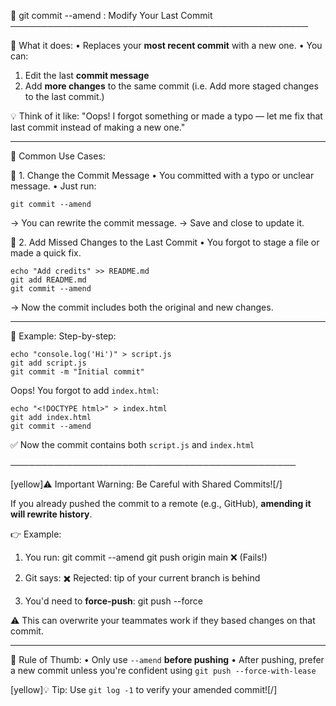 
📝 git commit --amend : Modify Your Last Commit
────────────────────────────────────────────────

🔧 What it does:
• Replaces your **most recent commit** with a new one.
• You can:
   1. Edit the last **commit message**
   2. Add **more changes** to the same commit (i.e. Add more staged changes to the last commit.)

💡 Think of it like:
"Oops! I forgot something or made a typo — let me fix that last commit instead of making a new one."

---

🧰 Common Use Cases:

📌 1. Change the Commit Message
• You committed with a typo or unclear message.
• Just run:

    git commit --amend

→ You can rewrite the commit message.
→ Save and close to update it.

📌 2. Add Missed Changes to the Last Commit
• You forgot to stage a file or made a quick fix.

    echo "Add credits" >> README.md
    git add README.md
    git commit --amend

→ Now the commit includes both the original and new changes.

---

📘 Example:
Step-by-step:

    echo "console.log('Hi')" > script.js
    git add script.js
    git commit -m "Initial commit"

Oops! You forgot to add `index.html`:

    echo "<!DOCTYPE html>" > index.html
    git add index.html
    git commit --amend

✅ Now the commit contains both `script.js` and `index.html`

──────────────────────────────────────────────

[yellow]⚠️ Important Warning: Be Careful with Shared Commits![/]

If you already pushed the commit to a remote (e.g., GitHub), **amending it will rewrite history**.

👉 Example:
1. You run:
    git commit --amend
    git push origin main  ❌ (Fails!)

2. Git says: 
    ✖️ Rejected: tip of your current branch is behind

3. You'd need to **force-push**:
    git push --force

⚠️ This can overwrite your teammates work if they based changes on that commit.

---
    
🛑 Rule of Thumb:
• Only use `--amend` **before pushing**
• After pushing, prefer a new commit unless you're confident using `git push --force-with-lease`

[yellow]💡 Tip: Use `git log -1` to verify your amended commit![/]